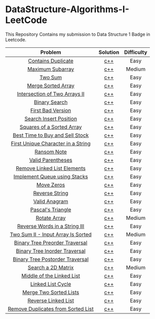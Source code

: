 # DataStructure-Algorithms-I-LeetCode

This Repository Contains my submission to Data Structure 1 Badge in Leetcode.

Problem | Solution | Difficulty
:--------------------------------------------:|:--------------------------:|:--------------------------:
[Contains Duplicate](https://leetcode.com/problems/contains-duplicate/) | [c++](Easy/ContainsDuplicate.cpp) | Easy
[Maximum Subarray](https://leetcode.com/problems/maximum-subarray/) | [c++](Medium/MaximumSubarray.cpp) | Medium
[Two Sum](https://leetcode.com/problems/two-sum/) | [c++](Easy/TwoSum.cpp) | Easy
[Merge Sorted Array](https://leetcode.com/problems/merge-sorted-array/) | [c++](Easy/MergeSortedArray.cpp) | Easy
[Intersection of Two Arrays II](https://leetcode.com/problems/intersection-of-two-arrays-ii/) | [c++](Easy/IntersectionOfTwoArraysII.cpp) | Easy
[Binary Search](https://leetcode.com/problems/binary-search/) | [c++](Easy/BinarySearch.cpp) | Easy
[First Bad Version](https://leetcode.com/problems/first-bad-version/) | [c++](Easy/FirstBadVersion.cpp) | Easy
[Search Insert Position](https://leetcode.com/problems/search-insert-position/) | [c++](Easy/SearchInsertPosition.cpp) | Easy
[Squares of a Sorted Array](https://leetcode.com/problems/squares-of-a-sorted-array/) | [c++](Easy/SquaresOfASortedArray.cpp) | Easy
[Best Time to Buy and Sell Stock](https://leetcode.com/problems/best-time-to-buy-and-sell-stock/) | [c++](Easy/BestTimetoBuyandSellStock.cpp) | Easy
[First Unique Character in a String](https://leetcode.com/problems/first-unique-character-in-a-string/) | [c++](Easy/FirstUniqueCharacterInString.cpp) | Easy
[Ransom Note](https://leetcode.com/problems/ransom-note/) | [c++](Easy/RansomNote.cpp) | Easy
[Valid Parentheses](https://leetcode.com/problems/valid-parentheses/) | [c++](Easy/ValidParentheses.cpp) | Easy
[Remove Linked List Elements](https://leetcode.com/problems/remove-linked-list-elements/) | [c++](Easy/RemoveLinkedListElements.cpp) | Easy
[Implement Queue using Stacks](https://leetcode.com/problems/implement-queue-using-stacks/) | [c++](Easy/ImplementQueueusingStacks.cpp) | Easy
[Move Zeros](https://leetcode.com/problems/move-zeroes/) | [c++](Easy/MoveZeros.cpp) | Easy
[Reverse String](https://leetcode.com/problems/reverse-string/) | [c++](Easy/ReverseString.cpp) | Easy
[Valid Anagram](https://leetcode.com/problems/valid-anagram/) | [c++](Easy/ValidAnagram.cpp) | Easy
[Pascal's Triangle](https://leetcode.com/problems/pascals-triangle/) | [c++](Easy/Pascal'sTriangle.cpp) | Easy
[Rotate Array](https://leetcode.com/problems/rotate-array/) | [c++](Medium/RotateArray.cpp) | Medium
[Reverse Words in a String III](https://leetcode.com/problems/two-sum-ii-input-array-is-sorted/?envType=study-plan&id=algorithm-i) | [c++](Easy/ReverseWordsinaStringIII.cpp) | Easy
[Two Sum II - Input Array Is Sorted](https://leetcode.com/problems/two-sum-ii-input-array-is-sorted/) | [c++](Medium/TwoSumII-InputArrayIsSorted.cpp) | Medium
[Binary Tree Preorder Traversal](https://leetcode.com/problems/binary-tree-preorder-traversal/) | [c++](Easy/BinaryTreePreorderTraversal.cpp) | Easy
[Binary Tree Inorder Traversal](https://leetcode.com/problems/binary-tree-inorder-traversal/) | [c++](Easy/BinaryTreeInorderTraversal.cpp) | Easy
[Binary Tree Postorder Traversal](https://leetcode.com/problems/binary-tree-postorder-traversal/) | [c++](Easy/BinaryTreePostorderTraversal.cpp) | Easy
[Search a 2D Matrix](https://leetcode.com/problems/search-a-2d-matrix/) | [c++](Medium/MaximumSubarray.cpp) | Medium
[Middle of the Linked List](https://leetcode.com/problems/middle-of-the-linked-list/) | [c++](Easy/MiddleoftheLinkedList.cpp) | Easy
[Linked List Cycle](https://leetcode.com/problems/linked-list-cycle/) | [c++](Easy/LinkedListCycle.cpp) | Easy
[Merge Two Sorted Lists](https://leetcode.com/problems/merge-two-sorted-lists/) | [c++](Easy/MergeTwoSortedLists.cpp) | Easy
[Reverse Linked List](https://leetcode.com/problems/reverse-linked-list/) | [c++](Easy/ReverseLinkedList.cpp) | Easy
[Remove Duplicates from Sorted List](https://leetcode.com/problems/remove-duplicates-from-sorted-list/) | [c++](Easy/RemoveDuplicatesfromSortedList.cpp) | Easy
